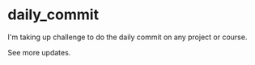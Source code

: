 # daily_commit

I'm taking up challenge to do the daily commit on any project or course.

See more updates.
